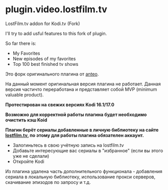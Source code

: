 # plugin.video.lostfilm.tv
LostFilm.tv addon for Kodi.tv (Fork)

I'll try to add usful features to this fork of plugin.

So far there is:

* My Favorites 
* New episodes of my favorites 
* Top 100 best finished tv shows 

Это форк оригинального плагина от [anteo](https://github.com/anteo/plugin.video.lostfilm.tv).

На данный момент оригинальная версия плагина не работает. Данная версия частичто переработана и представляет собой MVP (minimum valuable product).

**Протестирован на свежих версиях Kodi 16.1/17.0**

**Возможно для корректной работы плагина будет необходимо очистить кэш Koid**

**Плагин берёт сериалы добавленные в личную библиотеку на сайте [lostfilm.tv](lostfilm.tv), по этому для работы плагина обязателен аккаунт.**

* Залогиньтесь в свою учётную запись на lostfilm.tv
* Добавьте интересующие вас сериалы в "избранное" (если вы этого уже не сделали)
* Откройте Kodi

Из плагина удалена часть дополнительного функционала - добавления сериала в локальную библиотеку, использование прокси серверов, скачивание эпизодов по запросу и т.д.
